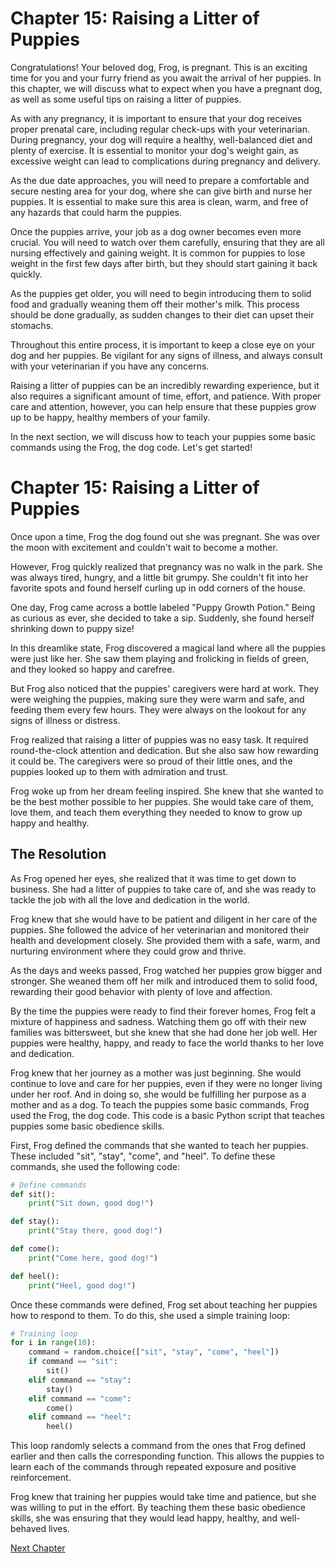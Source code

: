 # Chapter 15: Raising a Litter of Puppies  

Congratulations! Your beloved dog, Frog, is pregnant. This is an exciting time for you and your furry friend as you await the arrival of her puppies. In this chapter, we will discuss what to expect when you have a pregnant dog, as well as some useful tips on raising a litter of puppies.

As with any pregnancy, it is important to ensure that your dog receives proper prenatal care, including regular check-ups with your veterinarian. During pregnancy, your dog will require a healthy, well-balanced diet and plenty of exercise. It is essential to monitor your dog's weight gain, as excessive weight can lead to complications during pregnancy and delivery.

As the due date approaches, you will need to prepare a comfortable and secure nesting area for your dog, where she can give birth and nurse her puppies. It is essential to make sure this area is clean, warm, and free of any hazards that could harm the puppies.

Once the puppies arrive, your job as a dog owner becomes even more crucial. You will need to watch over them carefully, ensuring that they are all nursing effectively and gaining weight. It is common for puppies to lose weight in the first few days after birth, but they should start gaining it back quickly. 

As the puppies get older, you will need to begin introducing them to solid food and gradually weaning them off their mother's milk. This process should be done gradually, as sudden changes to their diet can upset their stomachs.

Throughout this entire process, it is important to keep a close eye on your dog and her puppies. Be vigilant for any signs of illness, and always consult with your veterinarian if you have any concerns.

Raising a litter of puppies can be an incredibly rewarding experience, but it also requires a significant amount of time, effort, and patience. With proper care and attention, however, you can help ensure that these puppies grow up to be happy, healthy members of your family.

In the next section, we will discuss how to teach your puppies some basic commands using the Frog, the dog code. Let's get started!
# Chapter 15: Raising a Litter of Puppies

Once upon a time, Frog the dog found out she was pregnant. She was over the moon with excitement and couldn't wait to become a mother.

However, Frog quickly realized that pregnancy was no walk in the park. She was always tired, hungry, and a little bit grumpy. She couldn't fit into her favorite spots and found herself curling up in odd corners of the house.

One day, Frog came across a bottle labeled "Puppy Growth Potion." Being as curious as ever, she decided to take a sip. Suddenly, she found herself shrinking down to puppy size!

In this dreamlike state, Frog discovered a magical land where all the puppies were just like her. She saw them playing and frolicking in fields of green, and they looked so happy and carefree.

But Frog also noticed that the puppies' caregivers were hard at work. They were weighing the puppies, making sure they were warm and safe, and feeding them every few hours. They were always on the lookout for any signs of illness or distress.

Frog realized that raising a litter of puppies was no easy task. It required round-the-clock attention and dedication. But she also saw how rewarding it could be. The caregivers were so proud of their little ones, and the puppies looked up to them with admiration and trust.

Frog woke up from her dream feeling inspired. She knew that she wanted to be the best mother possible to her puppies. She would take care of them, love them, and teach them everything they needed to know to grow up happy and healthy.

## The Resolution

As Frog opened her eyes, she realized that it was time to get down to business. She had a litter of puppies to take care of, and she was ready to tackle the job with all the love and dedication in the world.

Frog knew that she would have to be patient and diligent in her care of the puppies. She followed the advice of her veterinarian and monitored their health and development closely. She provided them with a safe, warm, and nurturing environment where they could grow and thrive.

As the days and weeks passed, Frog watched her puppies grow bigger and stronger. She weaned them off her milk and introduced them to solid food, rewarding their good behavior with plenty of love and affection.

By the time the puppies were ready to find their forever homes, Frog felt a mixture of happiness and sadness. Watching them go off with their new families was bittersweet, but she knew that she had done her job well. Her puppies were healthy, happy, and ready to face the world thanks to her love and dedication.

Frog knew that her journey as a mother was just beginning. She would continue to love and care for her puppies, even if they were no longer living under her roof. And in doing so, she would be fulfilling her purpose as a mother and as a dog.
To teach the puppies some basic commands, Frog used the Frog, the dog code. This code is a basic Python script that teaches puppies some basic obedience skills.

First, Frog defined the commands that she wanted to teach her puppies. These included "sit", "stay", "come", and "heel". To define these commands, she used the following code:

```python
# Define commands
def sit():
    print("Sit down, good dog!")

def stay():
    print("Stay there, good dog!")

def come():
    print("Come here, good dog!")

def heel():
    print("Heel, good dog!")
```

Once these commands were defined, Frog set about teaching her puppies how to respond to them. To do this, she used a simple training loop:

```python
# Training loop
for i in range(10):
    command = random.choice(["sit", "stay", "come", "heel"])
    if command == "sit":
        sit()
    elif command == "stay":
        stay()
    elif command == "come":
        come()
    elif command == "heel":
        heel()
```

This loop randomly selects a command from the ones that Frog defined earlier and then calls the corresponding function. This allows the puppies to learn each of the commands through repeated exposure and positive reinforcement.

Frog knew that training her puppies would take time and patience, but she was willing to put in the effort. By teaching them these basic obedience skills, she was ensuring that they would lead happy, healthy, and well-behaved lives.


[Next Chapter](16_Chapter16.md)
